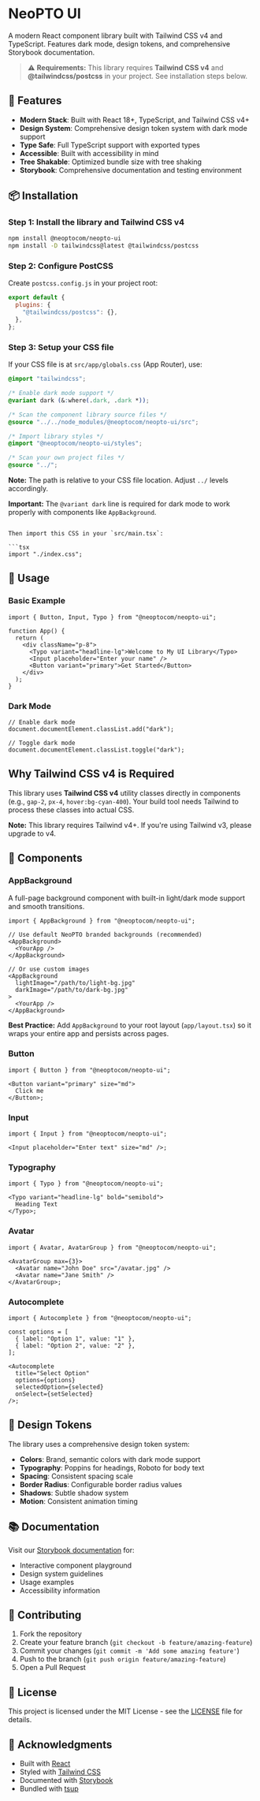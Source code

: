 # NeoPTO UI

A modern React component library built with Tailwind CSS v4 and TypeScript. Features dark mode, design tokens, and comprehensive Storybook documentation.

> ⚠️ **Requirements:** This library requires **Tailwind CSS v4** and **@tailwindcss/postcss** in your project. See installation steps below.

## 🚀 Features

- **Modern Stack**: Built with React 18+, TypeScript, and Tailwind CSS v4+
- **Design System**: Comprehensive design token system with dark mode support
- **Type Safe**: Full TypeScript support with exported types
- **Accessible**: Built with accessibility in mind
- **Tree Shakable**: Optimized bundle size with tree shaking
- **Storybook**: Comprehensive documentation and testing environment

## 📦 Installation

### Step 1: Install the library and Tailwind CSS v4

```bash
npm install @neoptocom/neopto-ui
npm install -D tailwindcss@latest @tailwindcss/postcss
```

### Step 2: Configure PostCSS

Create `postcss.config.js` in your project root:

```js
export default {
  plugins: {
    "@tailwindcss/postcss": {},
  },
};
```

### Step 3: Setup your CSS file

If your CSS file is at `src/app/globals.css` (App Router), use:

```css
@import "tailwindcss";

/* Enable dark mode support */
@variant dark (&:where(.dark, .dark *));

/* Scan the component library source files */
@source "../../node_modules/@neoptocom/neopto-ui/src";

/* Import library styles */
@import "@neoptocom/neopto-ui/styles";

/* Scan your own project files */
@source "../";
```

**Note:** The path is relative to your CSS file location. Adjust `../` levels accordingly.

**Important:** The `@variant dark` line is required for dark mode to work properly with components like `AppBackground`.

```

Then import this CSS in your `src/main.tsx`:

```tsx
import "./index.css";
```

## 🎨 Usage

### Basic Example

```tsx
import { Button, Input, Typo } from "@neoptocom/neopto-ui";

function App() {
  return (
    <div className="p-8">
      <Typo variant="headline-lg">Welcome to My UI Library</Typo>
      <Input placeholder="Enter your name" />
      <Button variant="primary">Get Started</Button>
    </div>
  );
}
```

### Dark Mode

```tsx
// Enable dark mode
document.documentElement.classList.add("dark");

// Toggle dark mode
document.documentElement.classList.toggle("dark");
```

## Why Tailwind CSS v4 is Required

This library uses **Tailwind CSS v4** utility classes directly in components (e.g., `gap-2`, `px-4`, `hover:bg-cyan-400`). Your build tool needs Tailwind to process these classes into actual CSS.

**Note:** This library requires Tailwind v4+. If you're using Tailwind v3, please upgrade to v4.

## 🧩 Components

### AppBackground

A full-page background component with built-in light/dark mode support and smooth transitions.

```tsx
import { AppBackground } from "@neoptocom/neopto-ui";

// Use default NeoPTO branded backgrounds (recommended)
<AppBackground>
  <YourApp />
</AppBackground>

// Or use custom images
<AppBackground
  lightImage="/path/to/light-bg.jpg"
  darkImage="/path/to/dark-bg.jpg"
>
  <YourApp />
</AppBackground>
```

**Best Practice:** Add `AppBackground` to your root layout (`app/layout.tsx`) so it wraps your entire app and persists across pages.

### Button

```tsx
import { Button } from "@neoptocom/neopto-ui";

<Button variant="primary" size="md">
  Click me
</Button>;
```

### Input

```tsx
import { Input } from "@neoptocom/neopto-ui";

<Input placeholder="Enter text" size="md" />;
```

### Typography

```tsx
import { Typo } from "@neoptocom/neopto-ui";

<Typo variant="headline-lg" bold="semibold">
  Heading Text
</Typo>;
```

### Avatar

```tsx
import { Avatar, AvatarGroup } from "@neoptocom/neopto-ui";

<AvatarGroup max={3}>
  <Avatar name="John Doe" src="/avatar.jpg" />
  <Avatar name="Jane Smith" />
</AvatarGroup>;
```

### Autocomplete

```tsx
import { Autocomplete } from "@neoptocom/neopto-ui";

const options = [
  { label: "Option 1", value: "1" },
  { label: "Option 2", value: "2" },
];

<Autocomplete
  title="Select Option"
  options={options}
  selectedOption={selected}
  onSelect={setSelected}
/>;
```

## 🎨 Design Tokens

The library uses a comprehensive design token system:

- **Colors**: Brand, semantic colors with dark mode support
- **Typography**: Poppins for headings, Roboto for body text
- **Spacing**: Consistent spacing scale
- **Border Radius**: Configurable border radius values
- **Shadows**: Subtle shadow system
- **Motion**: Consistent animation timing

## 📚 Documentation

Visit our [Storybook documentation](https://neoptocom.github.io/neopto-ui/) for:

- Interactive component playground
- Design system guidelines
- Usage examples
- Accessibility information

## 🤝 Contributing

1. Fork the repository
2. Create your feature branch (`git checkout -b feature/amazing-feature`)
3. Commit your changes (`git commit -m 'Add some amazing feature'`)
4. Push to the branch (`git push origin feature/amazing-feature`)
5. Open a Pull Request

## 📄 License

This project is licensed under the MIT License - see the [LICENSE](LICENSE) file for details.

## 🙏 Acknowledgments

- Built with [React](https://reactjs.org/)
- Styled with [Tailwind CSS](https://tailwindcss.com/)
- Documented with [Storybook](https://storybook.js.org/)
- Bundled with [tsup](https://tsup.egoist.sh/)
